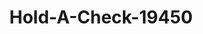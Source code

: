 ---
f_zip-code: 32119
f_state-code: FL
title: Hold-A-Check-19450
f_phone: 386-788-4060
f_city-only: South Daytona
f_address: 2250 South Nova Road Suite 6 South Daytona
f_location-unique-id: '19450'
slug: hold-a-check-19450
updated-on: '2024-05-30T13:46:58.046Z'
created-on: '2024-05-30T13:36:59.803Z'
published-on: '2024-05-30T13:54:32.469Z'
f_city-state: cms/city/south-daytona-fl.md
f_company: cms/company/hold-a-check.md
f_state: cms/state/florida.md
layout: '[payday-loan].html'
tags: payday-loan
---
